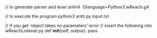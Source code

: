 // to generate parser and lexer
antlr4 -Dlanguage=Python3 wReach.g4

// to execute the program
python3 antlr.py input.txt


// if you get 'object takes no parameters' error
// insert the following into wReachListener.py
    def __init__(self, output):
        pass
